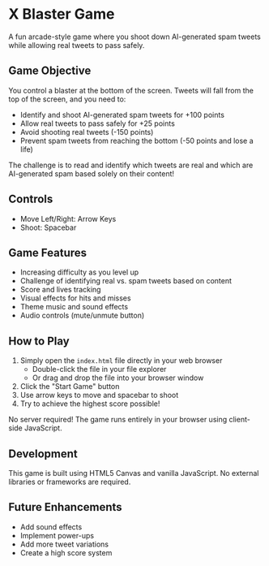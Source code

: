 # X Blaster Game

A fun arcade-style game where you shoot down AI-generated spam tweets while allowing real tweets to pass safely.

## Game Objective

You control a blaster at the bottom of the screen. Tweets will fall from the top of the screen, and you need to:

- Identify and shoot AI-generated spam tweets for +100 points
- Allow real tweets to pass safely for +25 points
- Avoid shooting real tweets (-150 points)
- Prevent spam tweets from reaching the bottom (-50 points and lose a life)

The challenge is to read and identify which tweets are real and which are AI-generated spam based solely on their content!

## Controls

- Move Left/Right: Arrow Keys
- Shoot: Spacebar

## Game Features

- Increasing difficulty as you level up
- Challenge of identifying real vs. spam tweets based on content
- Score and lives tracking
- Visual effects for hits and misses
- Theme music and sound effects
- Audio controls (mute/unmute button)

## How to Play

1. Simply open the `index.html` file directly in your web browser
   - Double-click the file in your file explorer
   - Or drag and drop the file into your browser window
2. Click the "Start Game" button
3. Use arrow keys to move and spacebar to shoot
4. Try to achieve the highest score possible!

No server required! The game runs entirely in your browser using client-side JavaScript.

## Development

This game is built using HTML5 Canvas and vanilla JavaScript. No external libraries or frameworks are required.

## Future Enhancements

- Add sound effects
- Implement power-ups
- Add more tweet variations
- Create a high score system
